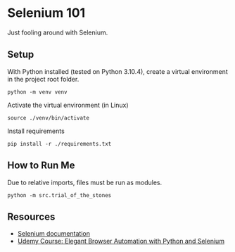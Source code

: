 # Selenium 101

Just fooling around with Selenium.

## Setup

With Python installed (tested on Python 3.10.4), create a virtual environment in the project root folder.

```
python -m venv venv
```


Activate the virtual environment (in Linux)

```
source ./venv/bin/activate
```


Install requirements

```
pip install -r ./requirements.txt
```

## How to Run Me

Due to relative imports, files must be run as modules.

```
python -m src.trial_of_the_stones
```


## Resources

* [Selenium documentation](https://www.selenium.dev/documentation/)
* [Udemy Course: Elegant Browser Automation with Python and Selenium](https://www.udemy.com/course/elegant-browser-automation-with-python-and-selenium/)